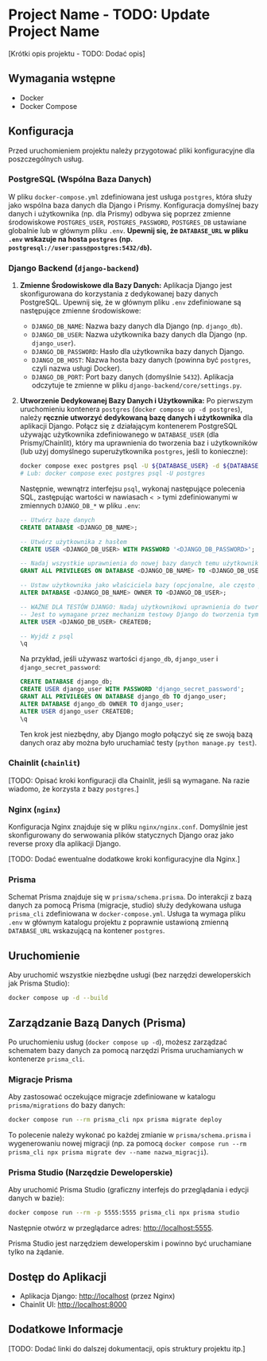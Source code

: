 # Project Name - TODO: Update Project Name

[Krótki opis projektu - TODO: Dodać opis]

## Wymagania wstępne

- Docker
- Docker Compose

## Konfiguracja

Przed uruchomieniem projektu należy przygotować pliki konfiguracyjne dla poszczególnych usług.

### PostgreSQL (Wspólna Baza Danych)

W pliku `docker-compose.yml` zdefiniowana jest usługa `postgres`, która służy jako wspólna baza danych dla Django i Prismy. Konfiguracja domyślnej bazy danych i użytkownika (np. dla Prismy) odbywa się poprzez zmienne środowiskowe `POSTGRES_USER`, `POSTGRES_PASSWORD`, `POSTGRES_DB` ustawiane globalnie lub w głównym pliku `.env`. **Upewnij się, że `DATABASE_URL` w pliku `.env` wskazuje na hosta `postgres` (np. `postgresql://user:pass@postgres:5432/db`).**

### Django Backend (`django-backend`)

1.  **Zmienne Środowiskowe dla Bazy Danych:** Aplikacja Django jest skonfigurowana do korzystania z dedykowanej bazy danych PostgreSQL. Upewnij się, że w głównym pliku `.env` zdefiniowane są następujące zmienne środowiskowe:
    *   `DJANGO_DB_NAME`: Nazwa bazy danych dla Django (np. `django_db`).
    *   `DJANGO_DB_USER`: Nazwa użytkownika bazy danych dla Django (np. `django_user`).
    *   `DJANGO_DB_PASSWORD`: Hasło dla użytkownika bazy danych Django.
    *   `DJANGO_DB_HOST`: Nazwa hosta bazy danych (powinna być `postgres`, czyli nazwa usługi Docker).
    *   `DJANGO_DB_PORT`: Port bazy danych (domyślnie `5432`).
    Aplikacja odczytuje te zmienne w pliku `django-backend/core/settings.py`.

2.  **Utworzenie Dedykowanej Bazy Danych i Użytkownika:** Po pierwszym uruchomieniu kontenera `postgres` (`docker compose up -d postgres`), należy **ręcznie utworzyć dedykowaną bazę danych i użytkownika** dla aplikacji Django. Połącz się z działającym kontenerem PostgreSQL używając użytkownika zdefiniowanego w `DATABASE_USER` (dla Prismy/Chainlit), który ma uprawnienia do tworzenia baz i użytkowników (lub użyj domyślnego superużytkownika `postgres`, jeśli to konieczne):
    ```bash
    docker compose exec postgres psql -U ${DATABASE_USER} -d ${DATABASE_NAME}
    # Lub: docker compose exec postgres psql -U postgres
    ```
    Następnie, wewnątrz interfejsu `psql`, wykonaj następujące polecenia SQL, zastępując wartości w nawiasach `< >` tymi zdefiniowanymi w zmiennych `DJANGO_DB_*` w pliku `.env`:
    ```sql
    -- Utwórz bazę danych
    CREATE DATABASE <DJANGO_DB_NAME>;

    -- Utwórz użytkownika z hasłem
    CREATE USER <DJANGO_DB_USER> WITH PASSWORD '<DJANGO_DB_PASSWORD>';

    -- Nadaj wszystkie uprawnienia do nowej bazy danych temu użytkownikowi
    GRANT ALL PRIVILEGES ON DATABASE <DJANGO_DB_NAME> TO <DJANGO_DB_USER>;

    -- Ustaw użytkownika jako właściciela bazy (opcjonalne, ale często przydatne)
    ALTER DATABASE <DJANGO_DB_NAME> OWNER TO <DJANGO_DB_USER>;

    -- WAŻNE DLA TESTÓW DJANGO: Nadaj użytkownikowi uprawnienia do tworzenia baz danych
    -- Jest to wymagane przez mechanizm testowy Django do tworzenia tymczasowej bazy testowej.
    ALTER USER <DJANGO_DB_USER> CREATEDB;

    -- Wyjdź z psql
    \q
    ```
    Na przykład, jeśli używasz wartości `django_db`, `django_user` i `django_secret_password`:
    ```sql
    CREATE DATABASE django_db;
    CREATE USER django_user WITH PASSWORD 'django_secret_password';
    GRANT ALL PRIVILEGES ON DATABASE django_db TO django_user;
    ALTER DATABASE django_db OWNER TO django_user;
    ALTER USER django_user CREATEDB;
    \q
    ```
    Ten krok jest niezbędny, aby Django mogło połączyć się ze swoją bazą danych oraz aby można było uruchamiać testy (`python manage.py test`).

### Chainlit (`chainlit`)

[TODO: Opisać kroki konfiguracji dla Chainlit, jeśli są wymagane. Na razie wiadomo, że korzysta z bazy `postgres`.]

### Nginx (`nginx`)

Konfiguracja Nginx znajduje się w pliku `nginx/nginx.conf`. Domyślnie jest skonfigurowany do serwowania plików statycznych Django oraz jako reverse proxy dla aplikacji Django.

[TODO: Dodać ewentualne dodatkowe kroki konfiguracyjne dla Nginx.]

### Prisma

Schemat Prisma znajduje się w `prisma/schema.prisma`. Do interakcji z bazą danych za pomocą Prisma (migracje, studio) służy dedykowana usługa `prisma_cli` zdefiniowana w `docker-compose.yml`. Usługa ta wymaga pliku `.env` w głównym katalogu projektu z poprawnie ustawioną zmienną `DATABASE_URL` wskazującą na kontener `postgres`.

## Uruchomienie

Aby uruchomić wszystkie niezbędne usługi (bez narzędzi deweloperskich jak Prisma Studio):

```bash
docker compose up -d --build
```

## Zarządzanie Bazą Danych (Prisma)

Po uruchomieniu usług (`docker compose up -d`), możesz zarządzać schematem bazy danych za pomocą narzędzi Prisma uruchamianych w kontenerze `prisma_cli`.

### Migracje Prisma

Aby zastosować oczekujące migracje zdefiniowane w katalogu `prisma/migrations` do bazy danych:

```bash
docker compose run --rm prisma_cli npx prisma migrate deploy
```
To polecenie należy wykonać po każdej zmianie w `prisma/schema.prisma` i wygenerowaniu nowej migracji (np. za pomocą `docker compose run --rm prisma_cli npx prisma migrate dev --name nazwa_migracji`).

### Prisma Studio (Narzędzie Deweloperskie)

Aby uruchomić Prisma Studio (graficzny interfejs do przeglądania i edycji danych w bazie):

```bash
docker compose run --rm -p 5555:5555 prisma_cli npx prisma studio
```
Następnie otwórz w przeglądarce adres: [http://localhost:5555](http://localhost:5555).

Prisma Studio jest narzędziem deweloperskim i powinno być uruchamiane tylko na żądanie.

## Dostęp do Aplikacji

-   Aplikacja Django: [http://localhost](http://localhost) (przez Nginx)
-   Chainlit UI: [http://localhost:8000](http://localhost:8000)

## Dodatkowe Informacje

[TODO: Dodać linki do dalszej dokumentacji, opis struktury projektu itp.]
